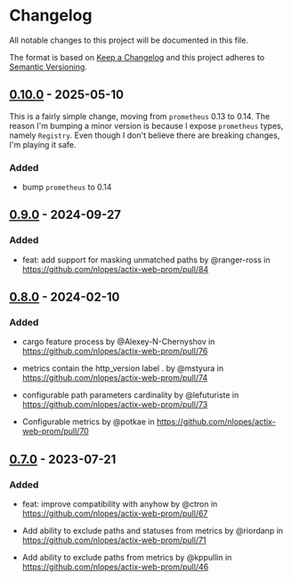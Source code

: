 # Changelog

All notable changes to this project will be documented in this file.

The format is based on [Keep a Changelog] and this project adheres to [Semantic Versioning].

  [Keep a Changelog]: http://keepachangelog.com/en/1.0.0/
  [Semantic Versioning]: http://semver.org/spec/v2.0.0.html


## [0.10.0] - 2025-05-10

This is a fairly simple change, moving from `prometheus` 0.13 to 0.14. The reason I'm
bumping a minor version is because I expose `prometheus` types, namely `Registry`. Even
though I don't believe there are breaking changes, I'm playing it safe.

### Added
- bump `prometheus` to 0.14

  [0.10.0]: https://github.com/nlopes/actix-web-prom/releases/tag/v0.10.0


## [0.9.0] - 2024-09-27

### Added
- feat: add support for masking unmatched paths by @ranger-ross in https://github.com/nlopes/actix-web-prom/pull/84

  [0.9.0]: https://github.com/nlopes/actix-web-prom/releases/tag/v0.9.0


## [0.8.0] - 2024-02-10

### Added
- cargo feature process by @Alexey-N-Chernyshov in https://github.com/nlopes/actix-web-prom/pull/76
- metrics contain the http_version label . by @mstyura in https://github.com/nlopes/actix-web-prom/pull/74
- configurable path parameters cardinality by @lefuturiste in https://github.com/nlopes/actix-web-prom/pull/73
- Configurable metrics by @potkae in https://github.com/nlopes/actix-web-prom/pull/70

  [0.8.0]: https://github.com/nlopes/actix-web-prom/releases/tag/v0.8.0


## [0.7.0] - 2023-07-21

### Added
- feat: improve compatibility with anyhow by @ctron in https://github.com/nlopes/actix-web-prom/pull/67
- Add ability to exclude paths and statuses from metrics  by @riordanp in https://github.com/nlopes/actix-web-prom/pull/71
- Add ability to exclude paths from metrics by @kppullin in https://github.com/nlopes/actix-web-prom/pull/46

  [0.7.0]: https://github.com/nlopes/actix-web-prom/releases/tag/v0.7.0
